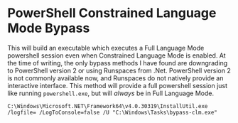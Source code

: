 # PowerShell Constrained Language Mode Bypass

This will build an executable which executes a Full Language Mode powershell session even when Constrained Language Mode is enabled. At the time of writing, the only bypass methods I have found are downgrading to PowerShell version 2 or using Runspaces from .Net. PowerShell version 2 is not commonly available now, and Runspaces do not natively provide an interactive interface. This method will provide a full powershell session just like running `powershell.exe`, but will *always* be in Full Language Mode.

```
C:\Windows\Microsoft.NET\Framework64\v4.0.30319\InstallUtil.exe /logfile= /LogToConsole=false /U "C:\Windows\Tasks\bypass-clm.exe"
```